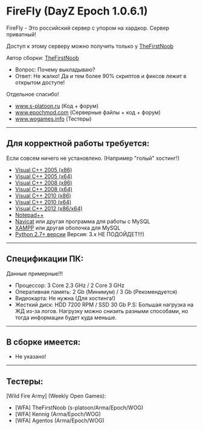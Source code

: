 **FireFly (DayZ Epoch 1.0.6.1)**
================

FireFly - Это российский сервер с упором на хардкор. Сервер приватный!

Доступ к этому серверу можно получить только у [TheFirstNoob](http://s-platoon.ru/profile/923-thefirstnoob/)

Автор сборки: [TheFirstNoob](http://s-platoon.ru/profile/923-thefirstnoob/)

* Вопрос: Почему выкладываю?
* Ответ: Не жалко! Да и тем более 90% скриптов и фиксов лежит в открытом доступе!  

Отдельное спасибо!  
* www.s-platoon.ru (Код + форум)
* www.epochmod.com (Серверные файлы + код + форум)
* www.wogames.info (Тестеры)

--------------------------
Для корректной работы требуется:
--------------------------
Если совсем ничего не установлено. (Например "голый" хостинг!)

* [Visual C++ 2005 (x86)](http://www.microsoft.com/en-us/download/details.aspx%3Fid%3D3387)
* [Visual C++ 2005 (x64)](http://www.microsoft.com/en-us/download/details.aspx%3Fid%3D18471)
* [Visual C++ 2008 (x86)](http://www.microsoft.com/ru-ru/download/details.aspx%3Fid%3D29)
* [Visual C++ 2008 (x64)](http://www.microsoft.com/ru-ru/download/details.aspx%3Fid%3D15336)
* [Visual C++ 2010 (x86)](http://www.microsoft.com/en-us/download/details.aspx%3Fid%3D5555)
* [Visual C++ 2010 (x64)](http://www.microsoft.com/ru-ru/download/details.aspx%3Fid%3D14632)
* [Visual C++ 2012 (x86/x64)](http://www.microsoft.com/en-us/download/details.aspx%3Fid%3D30679)
* [Notepad++](http://www.notepad-plus-plus.org/download/v7.4.1.html)
* [Navicat](http://www.yadi.sk/d/YloWgCGM60FL2) или другая программа для работы с MySQL
* [XAMPP](http://www.apachefriends.org/download.html) или другая оболочка для MySQL
* [Python 2.7+ версии](http://www.python.org/downloads/) Версия: 3.х НЕ ПОДОЙДЕТ!!!)

--------------------------
Спецификации ПК:
--------------------------
Данные примерные!!!

* Процессор: 3 Core 2.3 GHz / 2 Core 3 GHz
* Оперативная память: 2 Gb (Минимум) / 3 Gb (Рекомендуется)
* Видеокарта: Не нужна (Для хостинга!)
* Жесткий диск: HDD 7200 RPM / SSD 30 Gb
P.S: Большая нагрузка на ЖД из-за логов.
Нагрузку можно снизить разными способами, но тогда информации будет куда меньше.

--------------------------
В сборке имеется:
--------------------------

* Не указано!

--------------------------
Тестеры:
--------------------------
[Wild Fire Army] (Weekly Open Games):  
* [WFA] TheFirstNoob (s-platoon/Arma/Epoch/WOG)
* [WFA] Kennig (Arma/Epoch/WOG)
* [WFA] Agentos (Arma/Epoch/WOG)
